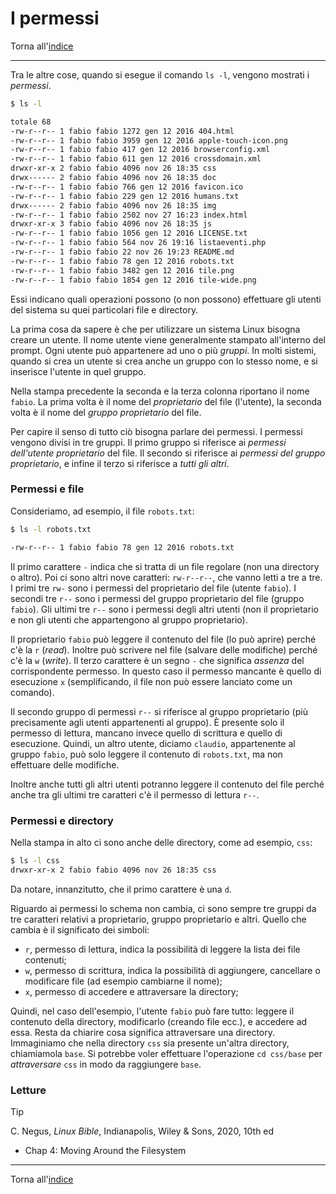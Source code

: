 # I permessi

Torna all'[indice](../toc.md)

---

Tra le altre cose, quando si esegue il comando `ls -l`, vengono mostrati i _permessi_.

```bash
$ ls -l

totale 68
-rw-r--r-- 1 fabio fabio 1272 gen 12 2016 404.html
-rw-r--r-- 1 fabio fabio 3959 gen 12 2016 apple-touch-icon.png
-rw-r--r-- 1 fabio fabio 417 gen 12 2016 browserconfig.xml
-rw-r--r-- 1 fabio fabio 611 gen 12 2016 crossdomain.xml
drwxr-xr-x 2 fabio fabio 4096 nov 26 18:35 css
drwx------ 2 fabio fabio 4096 nov 26 18:35 doc
-rw-r--r-- 1 fabio fabio 766 gen 12 2016 favicon.ico
-rw-r--r-- 1 fabio fabio 229 gen 12 2016 humans.txt
drwx------ 2 fabio fabio 4096 nov 26 18:35 img
-rw-r--r-- 1 fabio fabio 2502 nov 27 16:23 index.html
drwxr-xr-x 3 fabio fabio 4096 nov 26 18:35 js
-rw-r--r-- 1 fabio fabio 1056 gen 12 2016 LICENSE.txt
-rw-r--r-- 1 fabio fabio 564 nov 26 19:16 listaeventi.php
-rw-r--r-- 1 fabio fabio 22 nov 26 19:23 README.md
-rw-r--r-- 1 fabio fabio 78 gen 12 2016 robots.txt
-rw-r--r-- 1 fabio fabio 3482 gen 12 2016 tile.png
-rw-r--r-- 1 fabio fabio 1854 gen 12 2016 tile-wide.png
```

Essi indicano quali operazioni possono (o non possono) effettuare gli utenti del sistema su quei particolari file e directory.

La prima cosa da sapere è che per utilizzare un sistema Linux bisogna creare un utente. Il nome utente viene generalmente stampato all'interno del prompt. Ogni utente può appartenere ad uno o più _gruppi_. In molti sistemi, quando si crea un utente si crea anche un gruppo con lo stesso nome, e si inserisce l'utente in quel gruppo.

Nella stampa precedente la seconda e la terza colonna riportano il nome `fabio`. La prima volta è il nome del _proprietario_</em> del file (l'utente), la seconda volta è il nome del _gruppo proprietario_ del file.

Per capire il senso di tutto ciò bisogna parlare dei permessi. I permessi vengono divisi in tre gruppi. Il primo gruppo si riferisce ai _permessi dell'utente proprietario_ del file. Il secondo si riferisce ai _permessi del gruppo proprietario_, e infine il terzo si riferisce a _tutti gli altri_.

### Permessi e file

Consideriamo, ad esempio, il file `robots.txt`:

```bash
$ ls -l robots.txt

-rw-r--r-- 1 fabio fabio 78 gen 12 2016 robots.txt
```

Il primo carattere `-` indica che si tratta di un file regolare (non una directory o altro). Poi ci sono altri nove caratteri: `rw-r--r--`, che vanno letti a tre a tre. I primi tre `rw-` sono i permessi del proprietario del file (utente `fabio`). I secondi tre `r--` sono i permessi del gruppo proprietario del file (gruppo `fabio`). Gli ultimi tre `r--` sono i permessi degli altri utenti (non il proprietario e non gli utenti che appartengono al gruppo proprietario).

Il proprietario `fabio` può leggere il contenuto del file (lo può aprire) perché c'è la `r` (_read_). Inoltre può scrivere nel file (salvare delle modifiche) perché c'è la `w` (_write_). Il terzo carattere è un segno `-` che significa _assenza_ del corrispondente permesso. In questo caso il permesso mancante è quello di esecuzione `x` (semplificando, il file non può essere lanciato come un comando).

Il secondo gruppo di permessi `r--` si riferisce al gruppo proprietario (più precisamente agli utenti appartenenti al gruppo). È presente solo il permesso di lettura, mancano invece quello di scrittura e quello di esecuzione. Quindi, un altro utente, diciamo `claudio`, appartenente al gruppo `fabio`, può solo leggere il contenuto di `robots.txt`, ma non effettuare delle modifiche.

Inoltre anche tutti gli altri utenti potranno leggere il contenuto del file perché anche tra gli ultimi tre caratteri c'è il permesso di lettura `r--`.

### Permessi e directory

Nella stampa in alto ci sono anche delle directory, come ad esempio, `css`:

```bash
$ ls -l css
drwxr-xr-x 2 fabio fabio 4096 nov 26 18:35 css
```

Da notare, innanzitutto, che il primo carattere è una `d`.

Riguardo ai permessi lo schema non cambia, ci sono sempre tre gruppi da tre caratteri relativi a proprietario, gruppo proprietario e altri. Quello che cambia è il significato dei simboli:

- `r`, permesso di lettura, indica la possibilità di leggere la lista dei file contenuti;
- `w`, permesso di scrittura, indica la possibilità di aggiungere, cancellare o modificare file (ad esempio cambiarne il nome);
- `x`, permesso di accedere e attraversare la directory;

Quindi, nel caso dell'esempio, l'utente `fabio` può fare tutto: leggere il contenuto della directory, modificarlo (creando file ecc.), e accedere ad essa. Resta da chiarire cosa significa attraversare una directory. Immaginiamo che nella directory `css` sia presente un'altra directory, chiamiamola `base`. Si potrebbe voler effettuare l'operazione `cd css/base` per _attraversare_ `css` in modo da raggiungere `base`.

### Letture

> [!TIP]
> C. Negus, _Linux Bible_, Indianapolis, Wiley &amp; Sons, 2020, 10th ed
>
> - Chap 4: Moving Around the Filesystem

---

Torna all'[indice](../toc.md)

